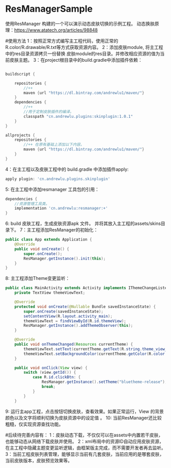 # ResManagerSample
使用ResManager 构建的一个可以演示动态皮肤切换的示例工程。
动态换肤原理：https://www.atatech.org/articles/98848

#使用方法
1：按照正常方式编写主工程代码，使用正常的R.color/R.drawable/R.txt等方式获取资源内容。
2：添加皮肤module, 将主工程中的res目录资源拷贝一份替换 皮肤module的res目录。并修改相应资源的值为当前皮肤主题。
3：在project根目录中的build.gradle中添加插件依赖：
```gradle

buildscript {

    repositories {
        //++
        maven {url "https://dl.bintray.com/andrewlu1/maven/"}
    }
    dependencies {
        //++
        //用于定制皮肤插件的编译。
        classpath "cn.andrewlu.plugins:skinplugin:1.0.1"
    }
}

allprojects {
    repositories {
        //++ 在原有基础上添加以下内容。
        maven {url "https://dl.bintray.com/andrewlu1/maven/"}
    }
}
```
4：在主工程以及皮肤工程中的 build.gradle 中添加插件apply:
```gradle
apply plugin: 'cn.andrewlu.plugins.skinplugin'
```
5: 在主工程中添加resmanager 工具包的引用：
```gradle
dependencies {
    //资源管理工具类。
    implementation 'cn.andrewlu:resmanager:+'
}
```
6: build 皮肤工程，生成皮肤资源apk 文件。 并将其放入主工程的assets/skins目录下。
7：主工程添加ResManager的初始化：
```java
public class App extends Application {
    @Override
    public void onCreate() {
        super.onCreate();
        ResManager.getInstance().init(this);
    }
}
```
8: 主工程添加Theme变更监听：
```java
public class MainActivity extends Activity implements IThemeChangeListener {
    private TextView themeViewText;

    @Override
    protected void onCreate(@Nullable Bundle savedInstanceState) {
        super.onCreate(savedInstanceState);
        setContentView(R.layout.activity_main);
        themeViewText = findViewById(R.id.themeView);
        ResManager.getInstance().addThemeObserver(this);
    }

    @Override
    public void onThemeChanged(Resources currentTheme) {
        themeViewText.setText(currentTheme.getText(R.string.theme_view_text));
        themeViewText.setBackgroundColor(currentTheme.getColor(R.color.colorAccent));
    }

    public void onClick(View view) {
        switch (view.getId()) {
            case R.id.clickBtn: {
                ResManager.getInstance().setTheme("bluetheme-release");
                break;
            }
        }
    }
```
9: 运行主app工程，点击按钮切换皮肤，查看效果。如果正常运行，View 的背景颜色以及文字将顺利切换为皮肤资源中的设定值 。
10: 当前ResManager还比较粗糙，仅实现资源查找功能。

#后续待完善内容有：
1：皮肤动态下载，不仅仅可以在assets中内置若干皮肤，也能够动态从网络下载皮肤并使用。
2：xml布局中的资源ID自动应用皮肤资源，在主工程中隐藏主题变更监听逻辑，由框架版主完成，而不需要开发者再去监听。
3：当前工程皮肤列表管理，能够显示当前有几套皮肤，当前应用的是哪套皮肤，当前皮肤版本，皮肤预览效果等。




